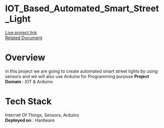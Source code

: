 # IOT_Based_Automated_Smart_Street_Light

[Live project link](https://drive.google.com/drive/folders/1tt953U-isnospAcdp96O6VJaSKLLGuL9?usp=sharing) <br />
[Related Document](https://drive.google.com/drive/folders/1nTE3hiT71hFDc_UVuMbIS3iPx_X9jpJD?usp=sharing) <br />


# Overview
in this project we are going to create automated smart street lights by using sensors and we will also use Arduino for Programming purpose
<strong>Project Domain</strong> : IOT & Arduino<br />

# Tech Stack
Internet Of Things, Sensors, Arduino <br />
<strong>Deployed on</strong> : Hardware <br />
